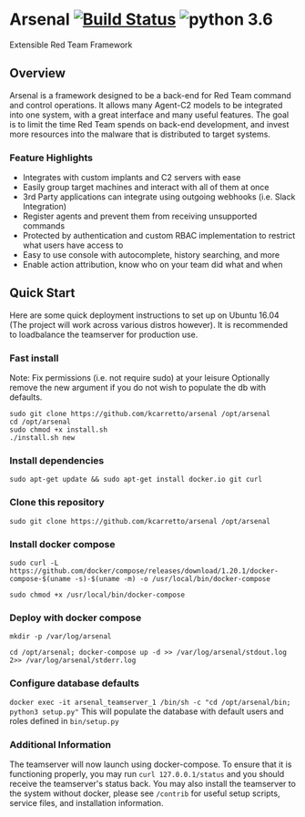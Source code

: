 # Arsenal [![Build Status](https://travis-ci.org/KCarretto/Arsenal.svg?branch=master)](https://travis-ci.org/KCarretto/Arsenal) ![python 3.6](https://img.shields.io/badge/python-3.6-green.svg)
Extensible Red Team Framework

## Overview
Arsenal is a framework designed to be a back-end for Red Team command and control operations. It allows many Agent-C2 models to be integrated into one system, with a great interface and many useful features. The goal is to limit the time Red Team spends on back-end development, and invest more resources into the malware that is distributed to target systems.  

### Feature Highlights
* Integrates with custom implants and C2 servers with ease
* Easily group target machines and interact with all of them at once
* 3rd Party applications can integrate using outgoing webhooks (i.e. Slack Integration)
* Register agents and prevent them from receiving unsupported commands
* Protected by authentication and custom RBAC implementation to restrict what users have access to
* Easy to use console with autocomplete, history searching, and more
* Enable action attribution, know who on your team did what and when

## Quick Start
Here are some quick deployment instructions to set up on Ubuntu 16.04 (The project will work across various distros however). It is recommended to loadbalance the teamserver for production use.

### Fast install
Note: Fix permissions (i.e. not require sudo) at your leisure
Optionally remove the new argument if you do not wish to populate the db with defaults.

```
sudo git clone https://github.com/kcarretto/arsenal /opt/arsenal
cd /opt/arsenal
sudo chmod +x install.sh
./install.sh new
```

### Install dependencies
`sudo apt-get update && sudo apt-get install docker.io git curl`

### Clone this repository
`sudo git clone https://github.com/kcarretto/arsenal /opt/arsenal`

### Install docker compose

`sudo curl -L https://github.com/docker/compose/releases/download/1.20.1/docker-compose-$(uname -s)-$(uname -m) -o /usr/local/bin/docker-compose`

`sudo chmod +x /usr/local/bin/docker-compose`

### Deploy with docker compose
`mkdir -p /var/log/arsenal`

`cd /opt/arsenal; docker-compose up -d >> /var/log/arsenal/stdout.log 2>> /var/log/arsenal/stderr.log`

### Configure database defaults
`docker exec -it arsenal_teamserver_1 /bin/sh -c "cd /opt/arsenal/bin; python3 setup.py"`
This will populate the database with default users and roles defined in `bin/setup.py`

### Additional Information
The teamserver will now launch using docker-compose. To ensure that it is functioning properly, you may run `curl 127.0.0.1/status` and you should receive the teamserver's status back. You may also install the teamserver to the system without docker, please see `/contrib` for useful setup scripts, service files, and installation information.
